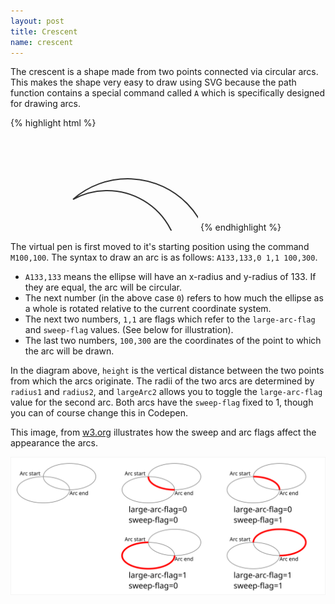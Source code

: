 ```yaml
---
layout: post
title: Crescent
name: crescent
---
```


The crescent is a shape made from two points connected via circular arcs. This makes the shape very easy to draw using SVG
because the path function contains a special command called `A` which is specifically designed for drawing arcs.

{% highlight html %}
<!-- Example of SVG needed to draw a crescent -->
<svg>
	<path d="M100,100A133,133,0 1,1 100,300A114,114,0 1,0 100,100" fill="none" stroke="#333" stroke-width="2" />
</svg>
{% endhighlight %}

The virtual pen is first moved to it's starting position using the command `M100,100`.
The syntax to draw an arc is as follows: `A133,133,0 1,1 100,300`.

* `A133,133` means the ellipse will have an x-radius and y-radius of 133. If they are equal, the arc will be circular.
* The next number (in the above case `0`) refers to how much the ellipse as a whole is rotated relative to the current
coordinate system.
* The next two numbers, `1,1` are flags which refer to the `large-arc-flag` and `sweep-flag` values. (See below for illustration).
* The last two numbers, `100,300` are the coordinates of the point to which the arc will be drawn.

In the diagram above, `height` is the vertical distance between the two points from which the arcs originate. The radii of the
two arcs are determined by `radius1` and `radius2`, and `largeArc2` allows you to toggle the `large-arc-flag` value for the second arc.
Both arcs have the `sweep-flag` fixed to 1, though you can of course change this in Codepen.

This image, from [w3.org](http://www.w3.org/TR/SVG/paths.html#PathDataEllipticalArcCommands) illustrates how the sweep and arc flags
affect the appearance the arcs.

<img src="/images/arc-paths.svg" alt="" style='background:url(/images/graph-paper/graph-paper-small.png)'>